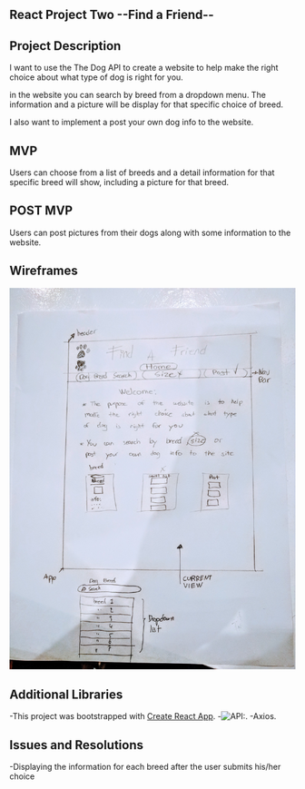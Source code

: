 
## React Project Two  --Find a Friend--

## Project Description

I want to use the The Dog API to create a website to help make the right choice about what type of dog is right for you.

in the website you can search by breed from a dropdown menu. The information and a picture will be display for that specific choice of breed.

I also want to implement a post your own dog info to the website.

## MVP
Users can choose from  a list of breeds and a detail information for that specific breed will show,
including a picture for that breed.

## POST MVP
Users can post pictures from their dogs along with some information to the website.

## Wireframes
![Wireframe](./images/wireframe-dogs.jpg)

## Additional Libraries
-This project was bootstrapped with [Create React App](https://github.com/facebook/create-react-app).
-![API:](https://thedogapi.com/).
-Axios.

## Issues and Resolutions

-Displaying the information for each breed after the user submits his/her choice
